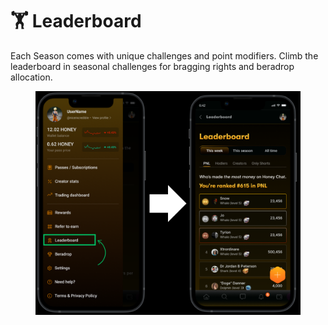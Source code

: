 # 🏋️ Leaderboard

Each Season comes with unique challenges and point modifiers. Climb the leaderboard in seasonal challenges for bragging rights and beradrop allocation.



<figure><img src="../.gitbook/assets/Honey Chat Test (1280 x 1080 px).png" alt=""><figcaption></figcaption></figure>
